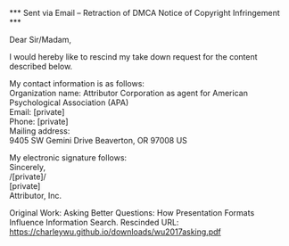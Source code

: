 *** Sent via Email – Retraction of DMCA Notice of Copyright Infringement ***

Dear Sir/Madam,

I would hereby like to rescind my take down request for the content described below.

My contact information is as follows:  
Organization name: Attributor Corporation as agent for American Psychological Association (APA)  
Email: [private]  
Phone: [private]  
Mailing address:  
9405 SW Gemini Drive
Beaverton, OR 97008
US


My electronic signature follows:  
Sincerely,  
/[private]/  
[private]  
Attributor, Inc.


Original Work: Asking Better Questions: How Presentation Formats Influence Information Search.
Rescinded URL: https://charleywu.github.io/downloads/wu2017asking.pdf

